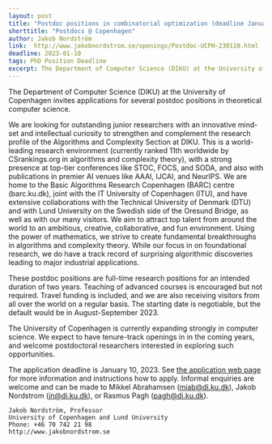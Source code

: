 ```yaml
---
layout: post
title: "Postdoc positions in combinatorial optimization (deadline January 10, 2023)"
shorttitle: "Postdocs @ Copenhagen"
author: Jakob Nordström
link:  http://www.jakobnordstrom.se/openings/Postdoc-UCPH-230110.html
deadline: 2023-01-10
tags: PhD Position Deadline
excerpt: The Department of Computer Science (DIKU) at the University of Copenhagen invites applications for several postdoc positions in theoretical computer science.
---
```


The Department of Computer Science (DIKU) at the University of Copenhagen invites applications for several postdoc positions in theoretical computer science.
 
We are looking for outstanding junior researchers with an innovative mind-set and intellectual curiosity to strengthen and complement the research profile of the Algorithms and Complexity Section at DIKU. This is a world-leading research environment (currently ranked 11th worldwide by CSrankings.org in algorithms and complexity theory), with a strong presence at top-tier conferences like STOC, FOCS, and SODA, and also with publications in premier AI venues like AAAI, IJCAI, and NeurIPS. We are home to the Basic Algorithms Research Copenhagen (BARC) centre (barc.ku.dk), joint with the IT University of Copenhagen (ITU), and have extensive collaborations with the Technical University of Denmark (DTU) and with Lund University on the Swedish side of the Oresund Bridge, as well as with our many visitors. We aim to attract top talent from around the world to an ambitious, creative, collaborative, and fun environment. Using the power of mathematics, we strive to create fundamental breakthroughs in algorithms and complexity theory. While our focus in on foundational research, we do have a track record of surprising algorithmic discoveries leading to major industrial applications.
 
These postdoc positions are full-time research positions for an intended duration of two years. Teaching of advanced courses is encouraged but not required. Travel funding is included, and we are also receiving visitors from all over the world on a regular basis. The starting date is negotiable, but the default would be in August-September 2023.
 
The University of Copenhagen is currently expanding strongly in computer science. We expect to have tenure-track openings in in the coming years, and welcome postdoctoral researchers interested in exploring such opportunities.
 
The application deadline is January 10, 2023. See [the application web page](http://www.jakobnordstrom.se/openings/Postdoc-UCPH-230110.html) for more information and instructions how to apply. Informal enquiries are welcome and can be made to Mikkel Abrahamsen (miab@di.ku.dk), Jakob Nordstrom (jn@di.ku.dk), or Rasmus Pagh (pagh@di.ku.dk).


    Jakob Nordström, Professor
    University of Copenhagen and Lund University
    Phone: +46 70 742 21 98
    http://www.jakobnordstrom.se